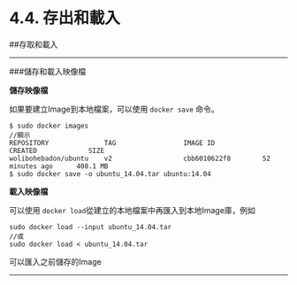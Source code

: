 # 4.4. 存出和載入

##存取和載入

---

###儲存和載入映像檔

**儲存映像檔**

如果要建立Image到本地檔案，可以使用 ```docker save``` 命令。

```
$ sudo docker images
//顯示
REPOSITORY              TAG                 IMAGE ID            CREATED             SIZE
wolibohebadon/ubuntu    v2                  cbb6010622f8        52 minutes ago      408.1 MB
$ sudo docker save -o ubuntu_14.04.tar ubuntu:14.04
```
**載入映像檔**

可以使用 ```docker load```從建立的本地檔案中再匯入到本地Image庫，例如

```
sudo docker load --input ubuntu_14.04.tar
//或
sudo docker load < ubuntu_14.04.tar
```
可以匯入之前儲存的Image

---